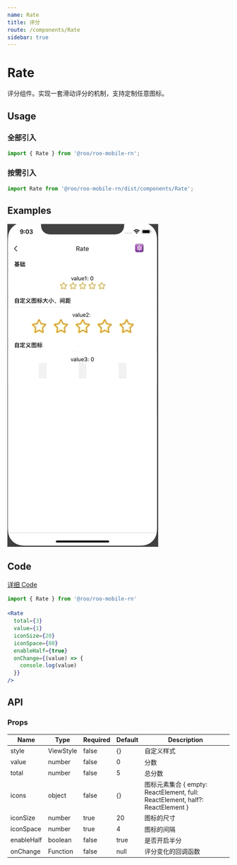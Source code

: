 ```yaml
---
name: Rate
title: 评分
route: /components/Rate
sidebar: true
---
```


# Rate

评分组件。实现一套滑动评分的机制，支持定制任意图标。

## Usage

### 全部引入
```js
import { Rate } from '@roo/roo-mobile-rn';
```

### 按需引入
```js
import Rate from '@roo/roo-mobile-rn/dist/components/Rate';
```

## Examples
![image](../images/Rate/1.gif)

## Code
[详细 Code](https://github.com/Meituan-Dianping/beeshell/tree/master/examples/Rate/index.tsx)

```jsx
import { Rate } from '@roo/roo-mobile-rn'

<Rate
  total={3}
  value={1}
  iconSize={20}
  iconSpace={80}
  enableHalf={true}
  onChange={(value) => {
    console.log(value)
  }}
/>
```
## API

### Props

| Name | Type | Required | Default | Description |
| ---- | ---- | ---- | ---- | ---- |
| style | ViewStyle | false | {} | 自定义样式 |
| value | number | false | 0 | 分数 |
| total | number | false | 5 | 总分数 |
| icons | object | false | {} | 图标元素集合 { empty: ReactElement, full: ReactElement, half?: ReactElement }  |
| iconSize | number| true | 20 | 图标的尺寸 |
| iconSpace | number| true | 4 | 图标的间隔 |
| enableHalf | boolean | false | true | 是否开启半分 |
| onChange | Function | false | null | 评分变化的回调函数 |